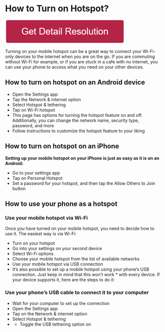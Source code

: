 # How to Turn on Hotspot?


[![how to turn on hotspot](redd.png)](https://github.com/techworkie/how.to.turn.on.hotspot)


Turning on your mobile hotspot can be a great way to connect your Wi-Fi-only devices to the internet when you are on the go. If you are commuting without Wi-Fi for example, or if you are stuck in a cafe with no internet, you can use your phone to access what you need on your other devices.


## How to turn on hotspot on an Android device

* Open the Settings app
* Tap the Network & internet option
* Select Hotspot & tethering
* Tap on Wi-Fi hotspot
* This page has options for turning the hotspot feature on and off. Additionally, you can change the network name, security type, password, and more
* Follow instructions to customize the hotspot feature to your liking


## How to turn on hotspot on an iPhone

**Setting up your mobile hotspot on your iPhone is just as easy as it is on an Android:**

* Go to your settings app
* Tap on Personal Hotspot
* Set a password for your hotspot, and then tap the Allow Others to Join button


## How to use your phone as a hotspot


### Use your mobile hotspot via Wi-Fi
Once you have turned on your mobile hotspot, you need to decide how to use it. The easiest way is via Wi-Fi:

* Turn on your hotspot
* Go into your settings on your second device
* Select Wi-Fi options
* Choose your mobile hotspot from the list of available networks
* Use your mobile hotspot via USB connection
* It’s also possible to set up a mobile hotspot using your phone’s USB connection. Just keep in mind that this won’t work * with every device. If your device supports it, here are the steps to do it:

### Use your phone’s USB cable to connect it to your computer
* Wait for your computer to set up the connection
* Open the Settings app
* Tap on the Network & internet option
* Select Hotspot & tethering
* * Toggle the USB tethering option on
